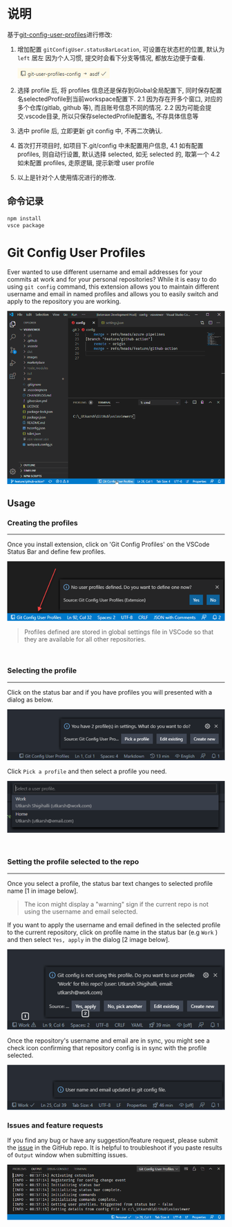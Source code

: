 # 说明

基于[git-config-user-profiles](https://github.com/onlyutkarsh/git-config-user-profiles.git)进行修改:

1. 增加配置 `gitConfigUser.statusBarLocation`, 可设置在状态栏的位置, 默认为 `left` 居左
   因为个人习惯, 提交时会看下分支等情况, 都放左边便于查看.

   ![](images/status-bar.png)

2. 选择 profile 后, 将 profiles 信息还是保存到Global全局配置下, 同时保存配置名selectedProfile到当前workspace配置下.
   2.1 因为存在开多个窗口, 对应的多个仓库(gitlab, github 等), 而且账号信息不同的情况.
   2.2 因为可能会提交.vscode目录, 所以只保存selectedProfile配置名, 不存具体信息等
3. 选中 profile 后, 立即更新 git config 中, 不再二次确认.
4. 首次打开项目时, 如项目下.git/config 中未配置用户信息,
   4.1 如有配置 profiles, 则自动行设置, 默认选择 selected, 如无 selected 的, 取第一个
   4.2 如未配置 profiles, 走原逻辑, 提示新增 user profile
5. 以上是针对个人使用情况进行的修改.

## 命令记录

```
npm install
vsce package
```

# Git Config User Profiles

Ever wanted to use different username and email addresses for your commits at work and for your personal repositories? While it is easy to do using `git config` command, this extension allows you to maintain different username and email in named profiles and allows you to easily switch and apply to the repository you are working.

![demo](images/marketplace/demo.gif)

## Usage

### Creating the profiles

---

Once you install extension, click on 'Git Config Profiles' on the VSCode Status Bar and define few profiles.

![status bar](images/marketplace/statusbar.png)

> Profiles defined are stored in global settings file in VSCode so that they are available for all other repositories.

<br/>

### Selecting the profile

---

Click on the status bar and if you have profiles you will presented with a dialog as below.

![status bar picker](images/marketplace/statusbar-picker.png)

Click `Pick a profile` and then select a profile you need.

![picker](images/marketplace/profile-picker.png)

<br/>

### Setting the profile selected to the repo

---

Once you select a profile, the status bar text changes to selected profile name [1 in image below].

> The icon might display a "warning" sign if the current repo is not using the username and email selected.

If you want to apply the username and email defined in the selected profile to the current repository, click on profile name in the status bar (e.g `Work` ) and then select `Yes, apply` in the dialog [2 image below].

![profile not in sync](images/marketplace/repo-not-in-sync.png)

Once the repository's username and email are in sync, you might see a check icon confirming that repository config is in sync with the profile selected.

![repo in sync](images/marketplace/repo-in-sync.png)

### Issues and feature requests

If you find any bug or have any suggestion/feature request, please submit the [issue](https://github.com/onlyutkarsh/git-config-user-profiles/issues) in the GitHub repo. It is helpful to troubleshoot if you paste results of `Output` window when submitting issues.

![output window](images/marketplace/outputwindow.png)
